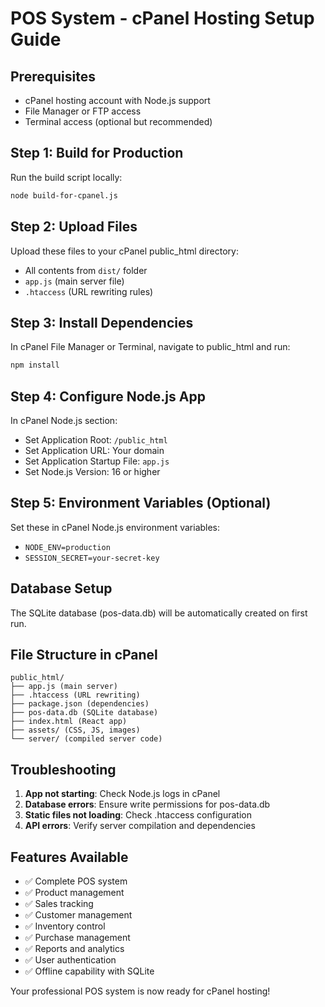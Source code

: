 
# POS System - cPanel Hosting Setup Guide

## Prerequisites
- cPanel hosting account with Node.js support
- File Manager or FTP access
- Terminal access (optional but recommended)

## Step 1: Build for Production
Run the build script locally:
```bash
node build-for-cpanel.js
```

## Step 2: Upload Files
Upload these files to your cPanel public_html directory:
- All contents from `dist/` folder
- `app.js` (main server file)
- `.htaccess` (URL rewriting rules)

## Step 3: Install Dependencies
In cPanel File Manager or Terminal, navigate to public_html and run:
```bash
npm install
```

## Step 4: Configure Node.js App
In cPanel Node.js section:
- Set Application Root: `/public_html`
- Set Application URL: Your domain
- Set Application Startup File: `app.js`
- Set Node.js Version: 16 or higher

## Step 5: Environment Variables (Optional)
Set these in cPanel Node.js environment variables:
- `NODE_ENV=production`
- `SESSION_SECRET=your-secret-key`

## Database Setup
The SQLite database (pos-data.db) will be automatically created on first run.

## File Structure in cPanel
```
public_html/
├── app.js (main server)
├── .htaccess (URL rewriting)
├── package.json (dependencies)
├── pos-data.db (SQLite database)
├── index.html (React app)
├── assets/ (CSS, JS, images)
└── server/ (compiled server code)
```

## Troubleshooting
1. **App not starting**: Check Node.js logs in cPanel
2. **Database errors**: Ensure write permissions for pos-data.db
3. **Static files not loading**: Check .htaccess configuration
4. **API errors**: Verify server compilation and dependencies

## Features Available
- ✅ Complete POS system
- ✅ Product management
- ✅ Sales tracking
- ✅ Customer management
- ✅ Inventory control
- ✅ Purchase management
- ✅ Reports and analytics
- ✅ User authentication
- ✅ Offline capability with SQLite

Your professional POS system is now ready for cPanel hosting!
